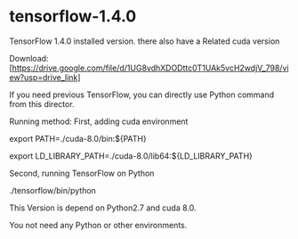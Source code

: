 # tensorflow-1.4.0
TensorFlow 1.4.0 installed version. there also have a Related cuda version 

Download: [https://drive.google.com/file/d/1UG8vdhXDODttc0T1UAk5vcH2wdjV_798/view?usp=drive_link]

If you need previous TensorFlow, you can directly use Python command from this director.

Running method: 
First, adding cuda environment

export PATH=./cuda-8.0/bin:${PATH}

export LD_LIBRARY_PATH=./cuda-8.0/lib64:${LD_LIBRARY_PATH}


Second, running TensorFlow on Python

./tensorflow/bin/python

This Version is depend on Python2.7 and cuda 8.0.

You not need any Python or other environments.
